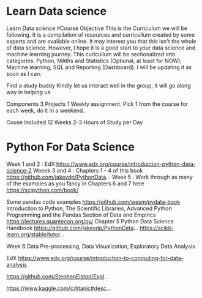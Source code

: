 # Learn Data science
Learn Data science 
#Course Objective
This is the Curriculum we will be following. It is a compilation of resources and curricullum created by some experts and are available online. It may interest you that this isn't the whole of data science. However, I hope it is a good start to your data science and machine learning journey. This curicullum will be sectionalized into categories. Python, MAths and Statistics (Optional, at least for NOW), Machine learning, SQL and Reporting (Dashboard). I will be updating it as soon as I can.  

Find a study buddy
Kindly let us interact well in the group, it will go along way in helping us. 

Components
3 Projects
1 Weekly assignment. Pick 1 from the course for each week, do it in a weekend.

Couse Included
12 Weeks
2-3 Hours of Study per Day

# Python For Data Science
Week 1 and 2 : EdX https://www.edx.org/course/introduction-python-data-science-2
Weeek 3 and 4 : Chapters 1 - 4 of this book https://github.com/jakevdp/PythonData...
Week 5  : Work through as many of the examples as you fancy in Chapters 6 and 7 here https://scipython.com/book/

Some pandas code examples https://github.com/wesm/pydata-book
Introduction to Python, The Scientific Libraries, Advanced Python Programming and the Pandas Section of Data and Empirics https://lectures.quantecon.org/py/
Chapter 5 Python Data Science Handbook https://github.com/jakevdp/PythonData...
https://scikit-learn.org/stable/tutor...

Week 6 Data Pre-processing, Data Visualization, Exploratory Data Analysis

EdX https://www.edx.org/course/introduction-to-computing-for-data-analysis

https://github.com/StephenElston/Expl...

https://www.kaggle.com/c/titanic#desc...

